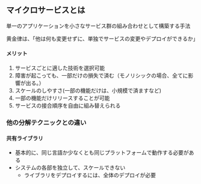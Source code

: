 ## マイクロサービスとは

単一のアプリケーションを小さなサービス群の組み合わせとして構築する手法

黄金律は、「他は何も変更せずに、単独でサービスの変更やデプロイができるか」

#### メリット

1. サービスごとに適した技術を選択可能
2. 障害が起こっても、一部だけの損失で済む（モノリシックの場合、全てに影響が出る。）
3. スケールのしやすさ(一部の機能だけは、小規模で済ますなど)
4. 一部の機能だけリリースすることが可能
5. サービスの接合順序を自由に組み替えられる

### 他の分解テクニックとの違い

#### 共有ライブラリ

- 基本的に、同じ言語か少なくとも同じプラットフォームで動作する必要がある
- システムの各部を独立して、スケールできない
  - ライブラリをデプロイするには、全体のデプロイが必要
